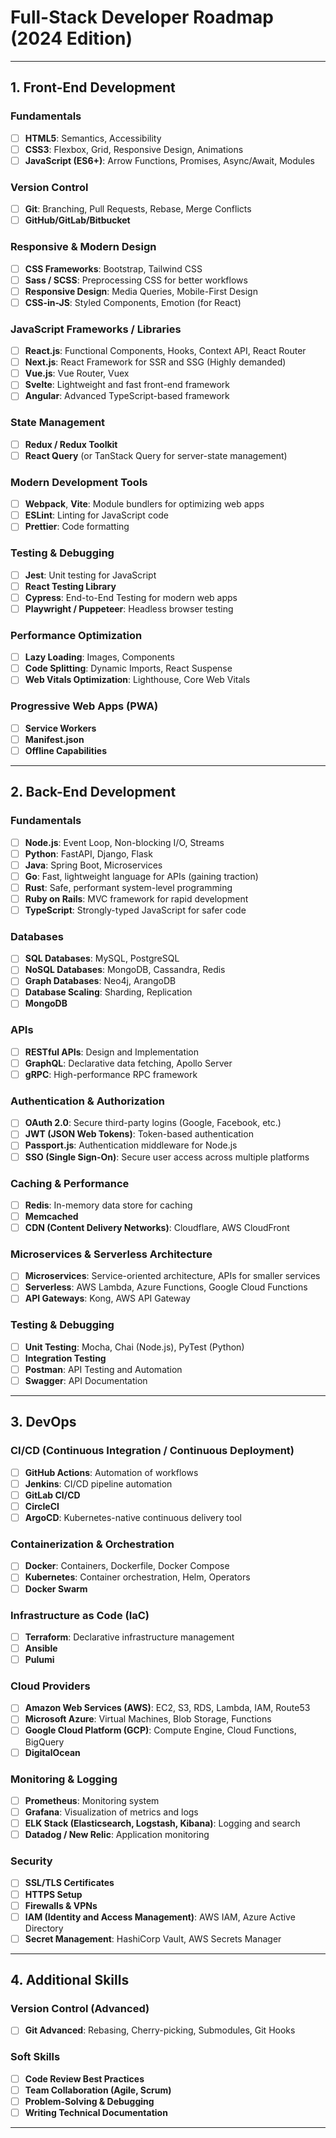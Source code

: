 # Full-Stack Developer Roadmap (2024 Edition)

---

## 1. Front-End Development

### Fundamentals
- [ ] **HTML5**: Semantics, Accessibility
- [ ] **CSS3**: Flexbox, Grid, Responsive Design, Animations
- [ ] **JavaScript (ES6+)**: Arrow Functions, Promises, Async/Await, Modules

### Version Control
- [ ] **Git**: Branching, Pull Requests, Rebase, Merge Conflicts
- [ ] **GitHub/GitLab/Bitbucket**

### Responsive & Modern Design
- [ ] **CSS Frameworks**: Bootstrap, Tailwind CSS
- [ ] **Sass / SCSS**: Preprocessing CSS for better workflows
- [ ] **Responsive Design**: Media Queries, Mobile-First Design
- [ ] **CSS-in-JS**: Styled Components, Emotion (for React)

### JavaScript Frameworks / Libraries
- [ ] **React.js**: Functional Components, Hooks, Context API, React Router
- [ ] **Next.js**: React Framework for SSR and SSG (Highly demanded)
- [ ] **Vue.js**: Vue Router, Vuex
- [ ] **Svelte**: Lightweight and fast front-end framework
- [ ] **Angular**: Advanced TypeScript-based framework

### State Management
- [ ] **Redux / Redux Toolkit**
- [ ] **React Query** (or TanStack Query for server-state management)

### Modern Development Tools
- [ ] **Webpack**, **Vite**: Module bundlers for optimizing web apps
- [ ] **ESLint**: Linting for JavaScript code
- [ ] **Prettier**: Code formatting

### Testing & Debugging
- [ ] **Jest**: Unit testing for JavaScript
- [ ] **React Testing Library**
- [ ] **Cypress**: End-to-End Testing for modern web apps
- [ ] **Playwright / Puppeteer**: Headless browser testing

### Performance Optimization
- [ ] **Lazy Loading**: Images, Components
- [ ] **Code Splitting**: Dynamic Imports, React Suspense
- [ ] **Web Vitals Optimization**: Lighthouse, Core Web Vitals

### Progressive Web Apps (PWA)
- [ ] **Service Workers**
- [ ] **Manifest.json**
- [ ] **Offline Capabilities**

---

## 2. Back-End Development

### Fundamentals
- [ ] **Node.js**: Event Loop, Non-blocking I/O, Streams
- [ ] **Python**: FastAPI, Django, Flask
- [ ] **Java**: Spring Boot, Microservices
- [ ] **Go**: Fast, lightweight language for APIs (gaining traction)
- [ ] **Rust**: Safe, performant system-level programming
- [ ] **Ruby on Rails**: MVC framework for rapid development
- [ ] **TypeScript**: Strongly-typed JavaScript for safer code

### Databases
- [ ] **SQL Databases**: MySQL, PostgreSQL
- [ ] **NoSQL Databases**: MongoDB, Cassandra, Redis
- [ ] **Graph Databases**: Neo4j, ArangoDB
- [ ] **Database Scaling**: Sharding, Replication
- [ ] **MongoDB**

### APIs
- [ ] **RESTful APIs**: Design and Implementation
- [ ] **GraphQL**: Declarative data fetching, Apollo Server
- [ ] **gRPC**: High-performance RPC framework

### Authentication & Authorization
- [ ] **OAuth 2.0**: Secure third-party logins (Google, Facebook, etc.)
- [ ] **JWT (JSON Web Tokens)**: Token-based authentication
- [ ] **Passport.js**: Authentication middleware for Node.js
- [ ] **SSO (Single Sign-On)**: Secure user access across multiple platforms

### Caching & Performance
- [ ] **Redis**: In-memory data store for caching
- [ ] **Memcached**
- [ ] **CDN (Content Delivery Networks)**: Cloudflare, AWS CloudFront

### Microservices & Serverless Architecture
- [ ] **Microservices**: Service-oriented architecture, APIs for smaller services
- [ ] **Serverless**: AWS Lambda, Azure Functions, Google Cloud Functions
- [ ] **API Gateways**: Kong, AWS API Gateway

### Testing & Debugging
- [ ] **Unit Testing**: Mocha, Chai (Node.js), PyTest (Python)
- [ ] **Integration Testing**
- [ ] **Postman**: API Testing and Automation
- [ ] **Swagger**: API Documentation

---

## 3. DevOps

### CI/CD (Continuous Integration / Continuous Deployment)
- [ ] **GitHub Actions**: Automation of workflows
- [ ] **Jenkins**: CI/CD pipeline automation
- [ ] **GitLab CI/CD**
- [ ] **CircleCI**
- [ ] **ArgoCD**: Kubernetes-native continuous delivery tool

### Containerization & Orchestration
- [ ] **Docker**: Containers, Dockerfile, Docker Compose
- [ ] **Kubernetes**: Container orchestration, Helm, Operators
- [ ] **Docker Swarm**

### Infrastructure as Code (IaC)
- [ ] **Terraform**: Declarative infrastructure management
- [ ] **Ansible**
- [ ] **Pulumi**

### Cloud Providers
- [ ] **Amazon Web Services (AWS)**: EC2, S3, RDS, Lambda, IAM, Route53
- [ ] **Microsoft Azure**: Virtual Machines, Blob Storage, Functions
- [ ] **Google Cloud Platform (GCP)**: Compute Engine, Cloud Functions, BigQuery
- [ ] **DigitalOcean**

### Monitoring & Logging
- [ ] **Prometheus**: Monitoring system
- [ ] **Grafana**: Visualization of metrics and logs
- [ ] **ELK Stack (Elasticsearch, Logstash, Kibana)**: Logging and search
- [ ] **Datadog / New Relic**: Application monitoring

### Security
- [ ] **SSL/TLS Certificates**
- [ ] **HTTPS Setup**
- [ ] **Firewalls & VPNs**
- [ ] **IAM (Identity and Access Management)**: AWS IAM, Azure Active Directory
- [ ] **Secret Management**: HashiCorp Vault, AWS Secrets Manager

---

## 4. Additional Skills

### Version Control (Advanced)
- [ ] **Git Advanced**: Rebasing, Cherry-picking, Submodules, Git Hooks

### Soft Skills
- [ ] **Code Review Best Practices**
- [ ] **Team Collaboration (Agile, Scrum)**
- [ ] **Problem-Solving & Debugging**
- [ ] **Writing Technical Documentation**

---
